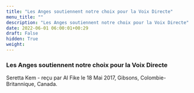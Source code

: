 ```yaml
---
title: "Les Anges soutiennent notre choix pour la Voix Directe"
menu_title: ""
description: "Les Anges soutiennent notre choix pour la Voix Directe"
date: 2022-06-01 06:00:01+00:29
draft: False
hidden: True
weight:
---
```

### Les Anges soutiennent notre choix pour la Voix Directe

Seretta Kem - reçu par Al Fike le 18 Mai 2017, Gibsons, Colombie-Britannique, Canada.



